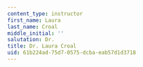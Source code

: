 ```yaml
---
content_type: instructor
first_name: Laura
last_name: Croal
middle_initial: ''
salutation: Dr.
title: Dr. Laura Croal
uid: 61b224ad-75d7-0575-dcba-eab57d1d3718
---
```

